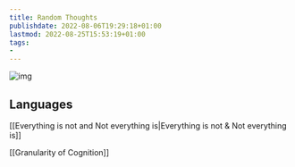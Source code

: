 ```yaml
---
title: Random Thoughts
publishdate: 2022-08-06T19:29:18+01:00
lastmod: 2022-08-25T15:53:19+01:00
tags: 
- 
---
```








![img](https://images.unsplash.com/photo-1524492449090-a4e289316d9c?ixlib=rb-1.2.1&ixid=MnwxMjA3fDB8MHxwaG90by1wYWdlfHx8fGVufDB8fHx8&auto=format&fit=crop&w=1394&q=80)

## Languages



[[Everything is not and Not everything is|Everything is not & Not everything is]]



[[Granularity of Cognition]]





